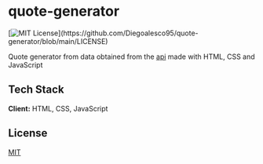 # quote-generator

[![MIT License](https://img.shields.io/apm/l/atomic-design-ui.svg?)](https://github.com/Diegoalesco95/quote-generator/blob/main/LICENSE)

Quote generator from data obtained from the [api](https://type.fit/api/quotes) made with HTML, CSS and JavaScript

## Tech Stack

**Client:** HTML, CSS, JavaScript

## License

[MIT](https://choosealicense.com/licenses/mit/)

